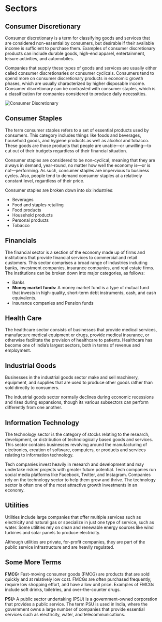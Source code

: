 # Sectors

## Consumer Discretionary

Consumer discretionary is a term for classifying goods and services that are considered non-essential by consumers, but desirable if their available income is sufficient to purchase them. Examples of consumer discretionary products can include durable goods, high-end apparel, entertainment, leisure activities, and automobiles.

Companies that supply these types of goods and services are usually either called consumer discretionaries or consumer cyclicals. Consumers tend to spend more on consumer discretionary products in economic growth phases, which are usually characterized by higher disposable income.
Consumer discretionary can be contrasted with consumer staples, which is a classification for companies considered to produce daily necessities.

![Consumer Discretionary](https://cdn.wallstreetmojo.com/wp-content/uploads/2021/08/Consumer-discretionary-Sectors.jpg)

## Consumer Staples

The term consumer staples refers to a set of essential products used by consumers. This category includes things like foods and beverages, household goods, and hygiene products as well as alcohol and tobacco. These goods are those products that people are unable—or unwilling—to cut out of their budgets regardless of their financial situation.

Consumer staples are considered to be non-cyclical, meaning that they are always in demand, year-round, no matter how well the economy is—or is not—performing. As such, consumer staples are impervious to business cycles. Also, people tend to demand consumer staples at a relatively constant level, regardless of their price.

Consumer staples are broken down into six industries:

- Beverages
- Food and staples retailing
- Food products
- Household products
- Personal products
- Tobacco

## Financials

The financial sector is a section of the economy made up of firms and institutions that provide financial services to commercial and retail customers. This sector comprises a broad range of industries including banks, investment companies, insurance companies, and real estate firms. The institutions can be broken down into major categories, as follows:

- Banks
- **Money market funds:** A money market fund is a type of mutual fund that invests in high-quality, short-term debt instruments, cash, and cash equivalents.
- Insurance companies and Pension funds

## Health Care

The healthcare sector consists of businesses that provide medical services, manufacture medical equipment or drugs, provide medical insurance, or otherwise facilitate the provision of healthcare to patients. Healthcare has become one of India’s largest sectors, both in terms of revenue and employment.

## Industrial Goods

Businesses in the industrial goods sector make and sell machinery, equipment, and supplies that are used to produce other goods rather than sold directly to consumers.

The industrial goods sector normally declines during economic recessions and rises during expansions, though its various subsectors can perform differently from one another.

## Information Technology

The technology sector is the category of stocks relating to the research, development, or distribution of technologically based goods and services. This sector contains businesses revolving around the manufacturing of electronics, creation of software, computers, or products and services relating to information technology.

Tech companies invest heavily in research and development and may undertake riskier projects with greater future potential.
Tech companies run social media platforms like Facebook, Twitter, and Instagram.
Companies rely on the technology sector to help them grow and thrive.
The technology sector is often one of the most attractive growth investments in an economy.

## Utilities

Utilities include large companies that offer multiple services such as electricity and natural gas or specialize in just one type of service, such as water. Some utilities rely on clean and renewable energy sources like wind turbines and solar panels to produce electricity.

Although utilities are private, for-profit companies, they are part of the public service infrastructure and are heavily regulated.

## Some More Terms

**FMCG:** Fast-moving consumer goods (FMCG) are products that are sold quickly and at relatively low cost. FMCGs are often purchased frequently, require low shopping effort, and have a low unit price. Examples of FMCGs include soft drinks, toiletries, and over-the-counter drugs.

**PSU:** A public sector undertaking (PSU) is a government-owned corporation that provides a public service. The term PSU is used in India, where the government owns a large number of companies that provide essential services such as electricity, water, and telecommunications.
